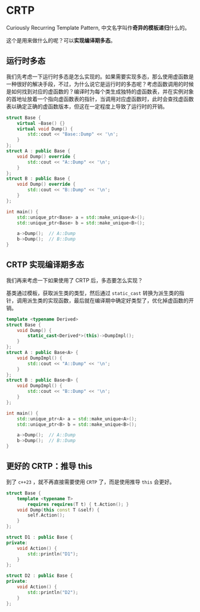 # CRTP

Curiously Recurring Template Pattern, 中文名字叫作**奇异的模板递归**什么的。

这个是用来做什么的呢？可以**实现编译期多态**。

## 运行时多态

我们先考虑一下运行时多态是怎么实现的。如果需要实现多态，那么使用虚函数是一种很好的解决手段，不过，为什么说它是运行时的多态呢？考虑函数调用的时候是如何找到对应的虚函数的？编译时为每个类生成独特的虚函数表，并在实例对象的首地址放着一个指向虚函数表的指针，当调用对应虚函数时，此时会查找虚函数表以确定正确的虚函数版本，但这在一定程度上导致了运行时的开销。

```c++
struct Base {
    virtual ~Base() {}
    virtual void Dump() {
        std::cout << "Base::Dump" << '\n';
    }
};
struct A : public Base {
    void Dump() override {
        std::cout << "A::Dump" << '\n';
    }
};
struct B : public Base {
    void Dump() override {
        std::cout << "B::Dump" << '\n';
    }
};

int main() {
    std::unique_ptr<Base> a = std::make_unique<A>();
    std::unique_ptr<Base> b = std::make_unique<B>();

    a->Dump();  // A::Dump
    b->Dump();  // B::Dump
}
```

## CRTP 实现编译期多态

我们再来考虑一下如果使用了 CRTP 后，多态要怎么实现？

基类通过模板，获取派生类的类型，然后通过 `static_cast` 转换为派生类的指针，调用派生类的实现函数，最后就在编译期中确定好类型了，优化掉虚函数的开销。

```c++
template <typename Derived>
struct Base {
    void Dump() {
        static_cast<Derived*>(this)->DumpImpl();
    }
};
struct A : public Base<A> {
    void DumpImpl() {
        std::cout << "A::Dump" << '\n';
    }
};
struct B : public Base<B> {
    void DumpImpl() {
        std::cout << "B::Dump" << '\n';
    }
};

int main() {
    std::unique_ptr<A> a = std::make_unique<A>();
    std::unique_ptr<B> b = std::make_unique<B>();

    a->Dump();  // A::Dump
    b->Dump();  // B::Dump
}
```

## 更好的 CRTP：推导 this

到了 `c++23` ，就不再直接需要使用 `CRTP` 了，而是使用推导 `this` 会更好。

```c++
struct Base {
    template <typename T>
        requires requires(T t) { t.Action(); }
    void Dump(this const T &self) {
        self.Action();
    }
};

struct D1 : public Base {
private:
    void Action() {
        std::println("D1");
    }
};

struct D2 : public Base {
private:
    void Action() {
        std::println("D2");
    }
};

```
